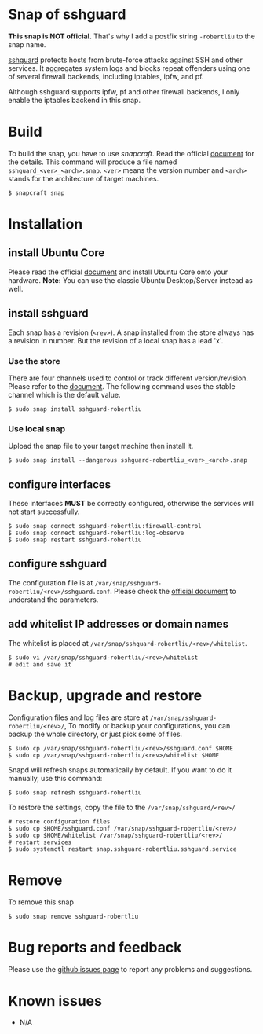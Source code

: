 # Snap of sshguard

**This snap is NOT official.** That's why I add a postfix string `-robertliu` to the snap name.

[sshguard](https://www.sshguard.net/) protects hosts from brute-force attacks against SSH and other services. It aggregates system logs and blocks repeat offenders using one of several firewall backends, including iptables, ipfw, and pf.

Although sshguard supports ipfw, pf and other firewall backends, I only enable the iptables backend in this snap.

# Build

To build the snap, you have to use *snapcraft*. Read the official [document](http://snapcraft.io/docs/build-snaps/) for the details. This command will produce a file named `sshguard_<ver>_<arch>.snap`. `<ver>` means the version number and `<arch>` stands for the architecture of target machines.

```
$ snapcraft snap
```

# Installation

## install Ubuntu Core

Please read the official [document](https://developer.ubuntu.com/core/get-started) and install Ubuntu Core onto your hardware.
**Note:** You can use the classic Ubuntu Desktop/Server instead as well.

## install sshguard

Each snap has a revision (`<rev>`). A snap installed from the store always has a revision in number. But the revision of a local snap has a lead 'x'.

### Use the store

There are four channels used to control or track different version/revision. Please refer to the [document](https://docs.snapcraft.io/reference/channels). The following command uses the stable channel which is the default value.

```
$ sudo snap install sshguard-robertliu
```

### Use local snap

Upload the snap file to your target machine then install it.

```
$ sudo snap install --dangerous sshguard-robertliu_<ver>_<arch>.snap
```

## configure interfaces

These interfaces **MUST** be correctly configured, otherwise the services will not start successfully.

```
$ sudo snap connect sshguard-robertliu:firewall-control
$ sudo snap connect sshguard-robertliu:log-observe
$ sudo snap restart sshguard-robertliu
```

## configure sshguard

The configuration file is at `/var/snap/sshguard-robertliu/<rev>/sshguard.conf`.
Please check the [official document](https://www.sshguard.net/docs/) to understand the parameters.

## add whitelist IP addresses or domain names

The whitelist is placed at `/var/snap/sshguard-robertliu/<rev>/whitelist`.

```
$ sudo vi /var/snap/sshguard-robertliu/<rev>/whitelist
# edit and save it
```

# Backup, upgrade and restore

Configuration files and log files are store at `/var/snap/sshguard-robertliu/<rev>/`, To modify or backup your configurations, you can backup the whole directory, or just pick some of files.
```
$ sudo cp /var/snap/sshguard-robertliu/<rev>/sshguard.conf $HOME
$ sudo cp /var/snap/sshguard-robertliu/<rev>/whitelist $HOME
```

Snapd will refresh snaps automatically by default. If you want to do it manually, use this command:
```
$ sudo snap refresh sshguard-robertliu
```

To restore the settings, copy the file to the `/var/snap/sshguard/<rev>/`
```
# restore configuration files
$ sudo cp $HOME/sshguard.conf /var/snap/sshguard-robertliu/<rev>/
$ sudo cp $HOME/whitelist /var/snap/sshguard-robertliu/<rev>/
# restart services
$ sudo systemctl restart snap.sshguard-robertliu.sshguard.service
```

# Remove

To remove this snap

```
$ sudo snap remove sshguard-robertliu
```

# Bug reports and feedback

Please use the [github issues page](https://github.com/tsunghanliu/sshguard.snap/issues) to report any problems and suggestions.

# Known issues

* N/A

